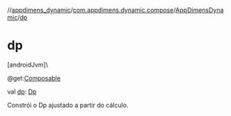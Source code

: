 //[appdimens_dynamic](../../../index.md)/[com.appdimens.dynamic.compose](../index.md)/[AppDimensDynamic](index.md)/[dp](dp.md)

# dp

[androidJvm]\

@get:[Composable](https://developer.android.com/reference/kotlin/androidx/compose/runtime/Composable.html)

val [dp](dp.md): [Dp](https://developer.android.com/reference/kotlin/androidx/compose/ui/unit/Dp.html)

Constrói o Dp ajustado a partir do cálculo.
